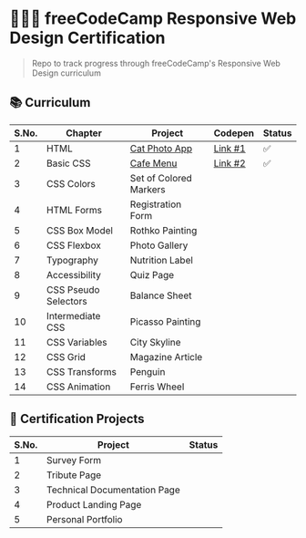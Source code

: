 # 👩🏽‍💻 freeCodeCamp Responsive Web Design Certification
> Repo to track progress through freeCodeCamp's Responsive Web Design curriculum

## 📚 Curriculum
|S.No.|Chapter|Project|Codepen|Status|
|-----|-------|-------|------|-------|
|1| HTML| [Cat Photo App](https://github.com/balapriyac/fCC-responsive-web-design/blob/main/1-cat-photo-app.html)|[Link #1](https://codepen.io/balapriya/pen/poareNM)|✅|
|2|Basic CSS|[Cafe Menu](https://github.com/balapriyac/fCC-responsive-web-design/tree/main/2-cafe-menu)|[Link #2](https://codepen.io/balapriya/pen/ExQbVdM)|✅|
|3|CSS Colors|Set of Colored Markers|||
|4|HTML Forms|Registration Form|||
|5|CSS Box Model|Rothko Painting|||
|6|CSS Flexbox|Photo Gallery|||
|7|Typography|Nutrition Label|||
|8|Accessibility|Quiz Page|||
|9|CSS Pseudo Selectors|Balance Sheet|||
|10|Intermediate CSS|Picasso Painting|||
|11|CSS Variables|City Skyline|||
|12|CSS Grid|Magazine Article|||
|13|CSS Transforms|Penguin|||
|14|CSS Animation|Ferris Wheel|||

## 🎯 Certification Projects
|S.No.|Project|Status|
|-----|-------|------|
|1| Survey Form||
|2|Tribute Page||
|3|Technical Documentation Page||
|4|Product Landing Page||
|5|Personal Portfolio||
